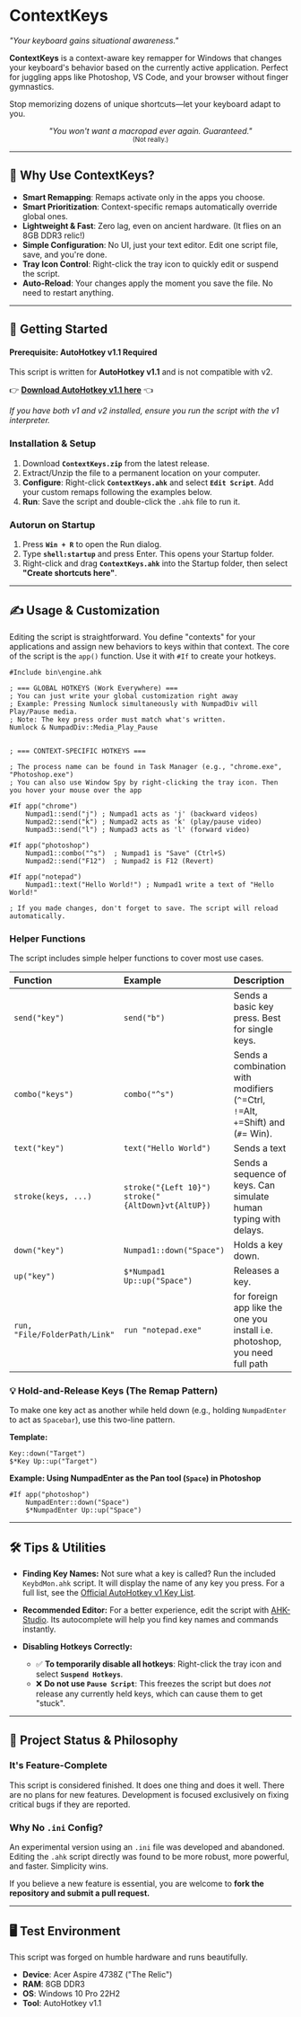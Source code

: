 # ContextKeys
*"Your keyboard gains situational awareness."*

**ContextKeys** is a context-aware key remapper for Windows that changes your keyboard's behavior based on the currently active application. Perfect for juggling apps like Photoshop, VS Code, and your browser without finger gymnastics.

Stop memorizing dozens of unique shortcuts—let your keyboard adapt to you.

<p align="center">
<em>"You won't want a macropad ever again. Guaranteed."</em><br>
<sup>(Not really.)</sup>
</p>

---

## 🌟 Why Use ContextKeys?
- **Smart Remapping**: Remaps activate only in the apps you choose.
- **Smart Prioritization**: Context-specific remaps automatically override global ones.
- **Lightweight & Fast**: Zero lag, even on ancient hardware. (It flies on an 8GB DDR3 relic!)
- **Simple Configuration**: No UI, just your text editor. Edit one script file, save, and you're done.
- **Tray Icon Control**: Right-click the tray icon to quickly edit or suspend the script.
- **Auto-Reload**: Your changes apply the moment you save the file. No need to restart anything.

---

## 🚀 Getting Started

#### Prerequisite: AutoHotkey v1.1 Required
This script is written for **AutoHotkey v1.1** and is not compatible with v2.

👉 **[Download AutoHotkey v1.1 here](https://www.autohotkey.com/download/ahk-install.exe)** 👈

*If you have both v1 and v2 installed, ensure you run the script with the v1 interpreter.*

### Installation & Setup
1.  Download **`ContextKeys.zip`** from the latest release.
2.  Extract/Unzip the file to a permanent location on your computer.
3.  **Configure**: Right-click **`ContextKeys.ahk`** and select **`Edit Script`**. Add your custom remaps following the examples below.
4.  **Run**: Save the script and double-click the `.ahk` file to run it.

### Autorun on Startup
1.  Press **`Win + R`** to open the Run dialog.
2.  Type **`shell:startup`** and press Enter. This opens your Startup folder.
3.  Right-click and drag **`ContextKeys.ahk`** into the Startup folder, then select **"Create shortcuts here"**.

---

## ✍️ Usage & Customization
Editing the script is straightforward. You define "contexts" for your applications and assign new behaviors to keys within that context. The core of the script is the `app()` function. Use it with `#If` to create your hotkeys.

```autohotkey
#Include bin\engine.ahk

; === GLOBAL HOTKEYS (Work Everywhere) ===
; You can just write your global customization right away
; Example: Pressing Numlock simultaneously with NumpadDiv will Play/Pause media.
; Note: The key press order must match what's written.
Numlock & NumpadDiv::Media_Play_Pause


; === CONTEXT-SPECIFIC HOTKEYS ===

; The process name can be found in Task Manager (e.g., "chrome.exe", "Photoshop.exe")
; You can also use Window Spy by right-clicking the tray icon. Then you hover your mouse over the app

#If app("chrome")
    Numpad1::send("j") ; Numpad1 acts as 'j' (backward videos)
    Numpad2::send("k") ; Numpad2 acts as 'k' (play/pause video)
    Numpad3::send("l") ; Numpad3 acts as 'l' (forward video)

#If app("photoshop")
    Numpad1::combo("^s")  ; Numpad1 is "Save" (Ctrl+S)
    Numpad2::send("F12")  ; Numpad2 is F12 (Revert)

#If app("notepad")
    Numpad1::text("Hello World!") ; Numpad1 write a text of "Hello World!"

; If you made changes, don't forget to save. The script will reload automatically.
```


### Helper Functions
The script includes simple helper functions to cover most use cases.

| Function | Example | Description |
| :--- | :--- | :--- |
| `send("key")` | `send("b")` | Sends a basic key press. Best for single keys. |
| `combo("keys")` | `combo("^s")` | Sends a combination with modifiers (`^`=Ctrl, `!`=Alt, `+`=Shift) and (`#`= Win). |
| `text("key")` | `text("Hello World")` | Sends a text |
| `stroke(keys, ...)` | `stroke("{Left 10}")`<br> `stroke("{AltDown}vt{AltUP})` | Sends a sequence of keys. Can simulate human typing with delays. |
| `down("key")` | `Numpad1::down("Space")`      | Holds a key down.|
| `up("key")` | `$*Numpad1 Up::up("Space")`     | Releases a key.|
| `run, "File/FolderPath/Link"` | `run "notepad.exe"`| for foreign app like the one you install i.e. photoshop, you need full path |

### 💡 Hold-and-Release Keys (The Remap Pattern)
To make one key act as another while held down (e.g., holding `NumpadEnter` to act as `Spacebar`), use this two-line pattern.

**Template:**
```autohotkey
Key::down("Target")
$*Key Up::up("Target")
```
**Example: Using NumpadEnter as the Pan tool (`Space`) in Photoshop**
```autohotkey
#If app("photoshop")
    NumpadEnter::down("Space")
    $*NumpadEnter Up::up("Space")
```

---

## 🛠️ Tips & Utilities

*   **Finding Key Names:** Not sure what a key is called? Run the included `KeybdMon.ahk` script. It will display the name of any key you press. For a full list, see the [Official AutoHotkey v1 Key List](https://www.autohotkey.com/docs/v1/KeyList.htm).

*   **Recommended Editor:** For a better experience, edit the script with [AHK-Studio](https://github.com/maestrith/AHK-Studio). Its autocomplete will help you find key names and commands instantly.

*   **Disabling Hotkeys Correctly:**
    *   ✅ **To temporarily disable all hotkeys**: Right-click the tray icon and select **`Suspend Hotkeys`**.
    *   ❌ **Do not use `Pause Script`**: This freezes the script but does *not* release any currently held keys, which can cause them to get "stuck".

---

## 🔀 Project Status & Philosophy
### It's Feature-Complete
This script is considered finished. It does one thing and does it well. There are no plans for new features. Development is focused exclusively on fixing critical bugs if they are reported.

### Why No `.ini` Config?
An experimental version using an `.ini` file was developed and abandoned. Editing the `.ahk` script directly was found to be more robust, more powerful, and faster. Simplicity wins.

If you believe a new feature is essential, you are welcome to **fork the repository and submit a pull request.**

---
## 🖥️ Test Environment
This script was forged on humble hardware and runs beautifully.

-   **Device**: Acer Aspire 4738Z ("The Relic")
-   **RAM**: 8GB DDR3
-   **OS**: Windows 10 Pro 22H2
-   **Tool**: AutoHotkey v1.1
